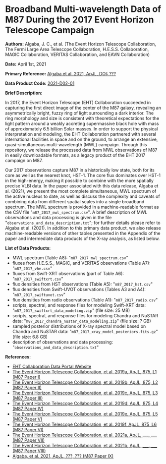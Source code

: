 # Broadband Multi-wavelength Data of M87 During the 2017 Event Horizon Telescope Campaign

**Authors:** Algaba, J. C., et al. (The Event Horizon Telescope Collaboration, The Fermi Large Area Telescope Collaboration, H.E.S.S. Collaboration, MAGIC Collaboration, VERITAS Collaboration, and EAVN Collaboration)

**Date:** April 1st, 2021

**Primary Reference:** [Algaba et al. 2021, ApJL, DOI: ???](https://???)

**Data Product Code:** [2021-D02-01](https://eventhorizontelescope.org/for-astronomers/data)

**Brief Description:**

In 2017, the Event Horizon Telescope (EHT) Collaboration succeeded in capturing the first direct image of the center of the M87 galaxy, revealing an asymmetrically bright, fuzzy ring of light surrounding a dark interior. The ring morphology and size is consistent with theoretical expectations for the light pattern around a weakly accreting supermassive black hole with mass of approxixmately 6.5 billion Solar masses. In order to  support the physical interpretation and modeling, the EHT Collaboration partnered with several international facilities in space and on the ground, to arrange an extensive, quasi-simultaneous multi-wavelength (MWL) campaign. Through this repository, we release the processed data from MWL observations of M87 in easily downloadable formats, as a legacy product of the EHT 2017 campaign on M87.

Our 2017 observations capture M87 in a historically low state, both for its core as well as the nearest knot, HST-1. The core flux dominates over HST-1 in the high-energy, making it possible to combine with the more spatially precise VLBI data. In the paper associated with this data release, Algaba et al. (2021), we present the most complete simultaneous, MWL spectrum of the active nucleus to date, as well as discuss the complexity and caveats of combining data from different spatial scales into a single broadband spectrum. The MWL spectrum is provided in a machine-readable format as the CSV file "`m87_2017_mwl_spectrum.csv`". A brief description of MWL observations and data processing is given in the file "`observations_and_data_description.txt`"; for further details please refer to Algaba et al. (2021). In addition to this primary data product, we also release machine-readable versions of other tables presented in the Appendix of the paper and intermediate data products of the X-ray analysis, as listed below.

**List of Data Products:**

- MWL spectrum (Table A8): "`m87_2017_mwl_spectrum.csv`"
- fluxes from H.E.S.S., MAGIC, and VERITAS observations (Table A7): "`m87_2017_vhe.csv`"
- fluxes from Swift-XRT observations (part of Table A6): "`m87_2017_swiftxrt.csv`"
- flux densities from HST observations (Table A5): "`m87_2017_hst.csv`"
- flux densities from Swift-UVOT observations (Tables A3 and A4): "`m87_2017_swiftuvot.csv`"
- flux densities from radio observations (Table A1): "`m87_2017_radio.csv`"
- scripts, spectral, and response files for modeling Swift-XRT data: "`m87_2017_swiftxrt_data_modeling.zip`" (file size: 25 MB)
- scripts, spectral, and response files for modeling Chandra and NuSTAR data: "`m87_2017_chandra_nustar_data_modeling.zip`" (file size: ? GB)
- sampled posterior distributions of X-ray spectral model based on Chandra and NuSTAR data: "`m87_2017_xray_model_posteriors.fits.gz`" (file size: 6.8 GB)
- description of observations and data processing: "`observations_and_data_description.txt`"

**References:**

- [EHT Collaboration Data Portal Website](https://eventhorizontelescope.org/for-astronomers/data)
- [The Event Horizon Telescope Collaboration, et al. 2019a, ApJL, 875, L1 (M87 Paper I)](https://doi.org/10.3847/2041-8213/ab0ec7)
- [The Event Horizon Telescope Collaboration, et al. 2019b, ApJL, 875, L2 (M87 Paper II)](https://doi.org/10.3847/2041-8213/ab0c96)
- [The Event Horizon Telescope Collaboration, et al. 2019c, ApJL, 875, L3 (M87 Paper III)](https://doi.org/10.3847/2041-8213/ab0c57)
- [The Event Horizon Telescope Collaboration, et al. 2019d, ApJL, 875, L4 (M87 Paper IV)](https://doi.org/10.3847/2041-8213/ab0e85)
- [The Event Horizon Telescope Collaboration, et al. 2019e, ApJL, 875, L5 (M87 Paper V)](https://doi.org/10.3847/2041-8213/ab0f43)
- [The Event Horizon Telescope Collaboration, et al. 2019f, ApJL, 875, L6 (M87 Paper VI)](https://doi.org/10.3847/2041-8213/ab1141)
- [The Event Horizon Telescope Collaboration, et al. 2021a, ApJL, ___, ___ (M87 Paper VII)](https://___)
- [The Event Horizon Telescope Collaboration, et al. 2021b, ApJL, ___, ___ (M87 Paper VIII)](https://___)
- [Algaba, et al. 2021, ApJL, ???, ??? (M87 Paper IX)](https://???)
